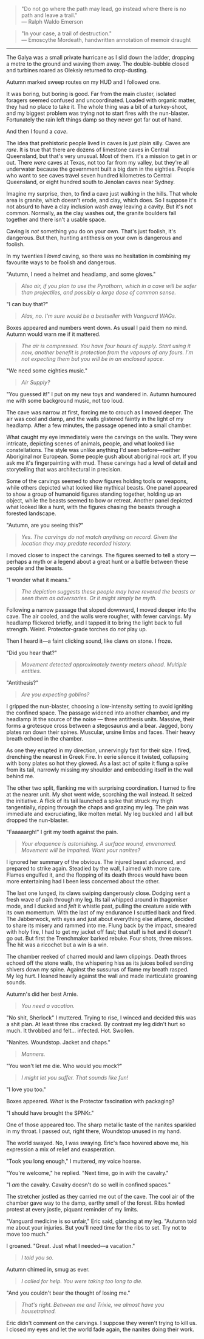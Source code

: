 > "Do not go where the path may lead, go instead where there is no path and leave a trail."  
> — Ralph Waldo Emerson

> "In your case, a trail of destruction."  
> — Emoscythe Mordeath, handwritten annotation of memoir draught
---

The Galya was a small private hurricane as I slid down the ladder, dropping a metre to the ground and waving them away. The double-bubble closed and turbines roared as Oleksiy returned to crop-dusting. 

Autumn marked sweep routes on my HUD and I followed one.

It was boring, but boring is good. Far from the main cluster, isolated foragers seemed confused and uncoordinated. Loaded with organic matter, they had no place to take it. The whole thing was a bit of a turkey-shoot, and my biggest problem was trying not to start fires with the nun-blaster. Fortunately the rain left things damp so they never got far out of hand.

And then I found a _cave_.

The idea that prehistoric people lived in caves is just plain silly. Caves are _rare_. It is true that there are dozens of limestone caves in Central Queensland, but that's very unusual. Most of them. it's a mission to get in or out. There _were_ caves at Texas, not too far from my valley, but they're all underwater because the government built a big dam in the eighties. People who want to see caves travel seven hundred kilometres to Central Queensland, or eight hundred south to Jenolan caves near Sydney.

Imagine my surprise, then, to find a cave just walking in the hills. That whole area is granite, which doesn't erode, and clay, which does. So I suppose it's not absurd to have a clay inclusion wash away leaving a cavity. But it's not common. Normally, as the clay washes out, the granite boulders fall together and there isn't a usable space.

Caving is _not_ something you do on your own. That's just foolish, it's dangerous. But then, hunting antithesis on your own is dangerous and foolish.

In my twenties I _loved_ caving, so there was no hesitation in combining my favourite ways to be foolish and dangerous.

"Autumn, I need a helmet and headlamp, and some gloves."

> _Also air, if you plan to use the Pyrothorn, which in a cave will be safer than projectiles, and possibly a large dose of common sense._

"I can buy that?"

> _Alas, no. I'm sure would be a bestseller with Vanguard WAGs._ 

Boxes appeared and numbers went down. As usual I paid them no mind. Autumn would warn me if it mattered.

> _The air is compressed. You have four hours of supply. Start using it now, another benefit is protection from the vapours of any fours. I'm not expecting them but you will be in an enclosed space._

"We need some eighties music."

> _Air Supply?_

"You guessed it!" I put on my new toys and wandered in. Autumn humoured me with some background music, not too loud.

The cave was narrow at first, forcing me to crouch as I moved deeper. The air was cool and damp, and the walls glistened faintly in the light of my headlamp. After a few minutes, the passage opened into a small chamber. 

What caught my eye immediately were the carvings on the walls. They were intricate, depicting scenes of animals, people, and what looked like constellations. The style was unlike anything I'd seen before—neither Aboriginal nor European. Some people gush about aboriginal rock art. If you ask me it's fingerpainting with mud. These carvings had a level of detail and storytelling that was architectural in precision.

Some of the carvings seemed to show figures holding tools or weapons, while others depicted what looked like mythical beasts. One panel appeared to show a group of humanoid figures standing together, holding up an object, while the beasts seemed to bow or retreat. Another panel depicted what looked like a hunt, with the figures chasing the beasts through a forested landscape.

"Autumn, are you seeing this?"

> _Yes. The carvings do not match anything on record. Given the location they may predate recorded history._

I moved closer to inspect the carvings. The figures seemed to tell a story — perhaps a myth or a legend about a great hunt or a battle between these people and the beasts.

"I wonder what it means."

> _The depiction suggests these people may have revered the beasts or seen them as adversaries. Or it might simply be myth._

Following a narrow passage that sloped downward, I moved deeper into the cave. The air cooled, and the walls were rougher, with fewer carvings. My headlamp flickered briefly, and I tapped it to bring the light back to full strength. Weird. Protector-grade torches do _not_ play up.

Then I heard it—a faint clicking sound, like claws on stone. I froze.

"Did you hear that?"

> _Movement detected approximately twenty meters ahead. Multiple entities._

"Antithesis?"

> _Are you expecting goblins?_

I gripped the nun-blaster, choosing a low-intensity setting to avoid igniting the confined space. The passage widened into another chamber, and my headlamp lit the source of the noise — three antithesis units. Massive, their forms a grotesque cross between a stegosaurus and a bear. Jagged, bony plates ran down their spines. Muscular, ursine limbs and faces. Their heavy breath echoed in the chamber.

As one they erupted in my direction, unnervingly fast for their size. I fired, drenching the nearest in Greek Fire. In eerie silence it twisted, collapsing with bony plates so hot they glowed. As a last act of spite it flung a spike from its tail, narrowly missing my shoulder and embedding itself in the wall behind me.

The other two split, flanking me with surprising coordination. I turned to fire at the nearer unit. My shot went wide, scorching the wall instead. It seized the initiative. A flick of its tail launched a spike that struck my thigh tangentially, ripping through the chaps and grazing my leg. The pain was immediate and excruciating, like molten metal. My leg buckled and I all but dropped the nun-blaster.

"Faaaaargh!" I grit my teeth against the pain.

> _Your eloquence is astonishing. A surface wound, envenomed. Movement will be impaired. Want your nanites?_

I ignored her summary of the obvious. The injured beast advanced, and prepared to strike again. Steadied by the wall, I aimed with more care. Flames engulfed it, and the flopping of its death throes would have been more entertaining had I been less concerned about the other.

The last one lunged, its claws swiping dangerously close. Dodging sent a fresh wave of pain through my leg. Its tail whipped around in thagomiser mode, and I ducked and _felt_ it whistle past, pulling the creature aside with its own momentum. With the last of my endurance I scuttled back and fired. The Jabberwock, with eyes and just about everything else aflame, decided to share its misery and rammed into me. Flung back by the impact, smeared with holy fire, I had to get my jacket off fast; that stuff is hot and it doesn't go out. But first the Trenchmaker barked rebuke. Four shots, three misses. The hit was a ricochet but a win is a win.

The chamber reeked of charred mould and lawn clippings. Death throes echoed off the stone walls, the whispering hiss as its juices boiled sending shivers down my spine. Against the sussurus of flame my breath rasped. My leg hurt. I leaned heavily against the wall and made inarticulate groaning sounds.

Autumn's did her best Arnie.

> _You need a vacation._

"No shit, Sherlock" I muttered. Trying to rise, I winced and decided this was a shit plan. At least three ribs cracked. By contrast my leg didn't hurt so much. It throbbed and felt... infected. Hot. Swollen.

"Nanites. Woundstop. Jacket and chaps."

> _Manners._

"You won't let me die. Who would you mock?"

> _I might let you suffer. That sounds like fun!_

"I love you too."

Boxes appeared. _What_ is the Protector fascination with packaging?

"I should have brought the SPNKr."

One of those appeared too. The sharp metallic taste of the nanites sparkled in my throat. I passed out, right there, Woundstop unused in my hand.

The world swayed. No, I was swaying. Eric's face hovered above me, his expression a mix of relief and exasperation.

"Took you long enough," I muttered, my voice hoarse.

"You're welcome," he replied. "Next time, go in _with_ the cavalry."

"I _am_ the cavalry. Cavalry doesn't do so well in confined spaces."

The stretcher jostled as they carried me out of the cave. The cool air of the chamber gave way to the damp, earthy smell of the forest. Ribs howled protest at every jostle, piquant reminder of my limits.

"Vanguard medicine is so unfair," Eric said, glancing at my leg. "Autumn told me about your injuries. But you'll need time for the ribs to set. Try not to move too much."

I groaned. "Great. Just what I needed—a vacation."

> _I told you so._ 

Autumn chimed in, smug as ever. 

> _I called for help. You were taking too long to die._

"And you couldn't bear the thought of losing me."

> _That's right. Between me and Trixie, we almost have you housetrained._

Eric didn't comment on the carvings. I suppose they weren't trying to kill us. I closed my eyes and let the world fade again, the nanites doing their work.

